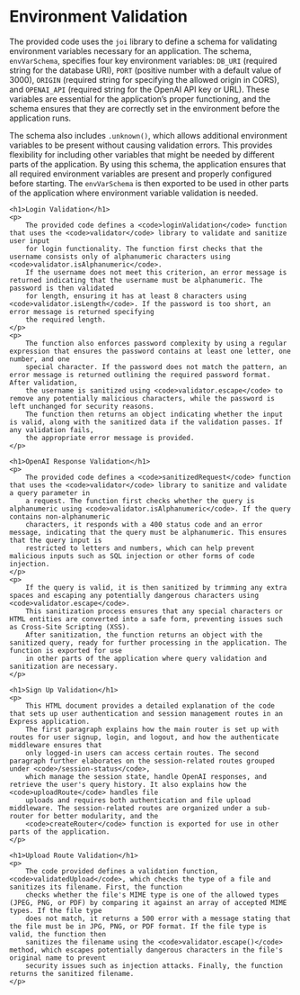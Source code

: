 <!DOCTYPE html>
<html lang="en">
<head>
    <meta charset="UTF-8">
    <meta name="viewport" content="width=device-width, initial-scale=1.0">
</head>
<body>
    <h1>Environment Validation</h1>
    <p>
        The provided code uses the <code>joi</code> library to define a schema for validating environment variables necessary for an application. 
        The schema, <code>envVarSchema</code>, specifies four key environment variables: <code>DB_URI</code> (required string for the database URI), 
        <code>PORT</code> (positive number with a default value of 3000), <code>ORIGIN</code> (required string for specifying the allowed origin in CORS), 
        and <code>OPENAI_API</code> (required string for the OpenAI API key or URL). These variables are essential for the application’s proper functioning, 
        and the schema ensures that they are correctly set in the environment before the application runs.
    </p>
    <p>
        The schema also includes <code>.unknown()</code>, which allows additional environment variables to be present without causing validation errors. 
        This provides flexibility for including other variables that might be needed by different parts of the application. By using this schema, 
        the application ensures that all required environment variables are present and properly configured before starting. 
        The <code>envVarSchema</code> is then exported to be used in other parts of the application where environment variable validation is needed.
    </p>

    <h1>Login Validation</h1>
    <p>
        The provided code defines a <code>loginValidation</code> function that uses the <code>validator</code> library to validate and sanitize user input 
        for login functionality. The function first checks that the username consists only of alphanumeric characters using <code>validator.isAlphanumeric</code>. 
        If the username does not meet this criterion, an error message is returned indicating that the username must be alphanumeric. The password is then validated 
        for length, ensuring it has at least 8 characters using <code>validator.isLength</code>. If the password is too short, an error message is returned specifying 
        the required length.
    </p>
    <p>
        The function also enforces password complexity by using a regular expression that ensures the password contains at least one letter, one number, and one 
        special character. If the password does not match the pattern, an error message is returned outlining the required password format. After validation, 
        the username is sanitized using <code>validator.escape</code> to remove any potentially malicious characters, while the password is left unchanged for security reasons. 
        The function then returns an object indicating whether the input is valid, along with the sanitized data if the validation passes. If any validation fails, 
        the appropriate error message is provided.
    </p>

    <h1>OpenAI Response Validation</h1>
    <p>
        The provided code defines a <code>sanitizedRequest</code> function that uses the <code>validator</code> library to sanitize and validate a query parameter in 
        a request. The function first checks whether the query is alphanumeric using <code>validator.isAlphanumeric</code>. If the query contains non-alphanumeric 
        characters, it responds with a 400 status code and an error message, indicating that the query must be alphanumeric. This ensures that the query input is 
        restricted to letters and numbers, which can help prevent malicious inputs such as SQL injection or other forms of code injection.
    </p>
    <p>
        If the query is valid, it is then sanitized by trimming any extra spaces and escaping any potentially dangerous characters using <code>validator.escape</code>. 
        This sanitization process ensures that any special characters or HTML entities are converted into a safe form, preventing issues such as Cross-Site Scripting (XSS). 
        After sanitization, the function returns an object with the sanitized query, ready for further processing in the application. The function is exported for use 
        in other parts of the application where query validation and sanitization are necessary.
    </p>

    <h1>Sign Up Validation</h1>
    <p>
        This HTML document provides a detailed explanation of the code that sets up user authentication and session management routes in an Express application. 
        The first paragraph explains how the main router is set up with routes for user signup, login, and logout, and how the authenticate middleware ensures that 
        only logged-in users can access certain routes. The second paragraph further elaborates on the session-related routes grouped under <code>/session-status</code>, 
        which manage the session state, handle OpenAI responses, and retrieve the user's query history. It also explains how the <code>uploadRoute</code> handles file 
        uploads and requires both authentication and file upload middleware. The session-related routes are organized under a sub-router for better modularity, and the 
        <code>createRouter</code> function is exported for use in other parts of the application.
    </p>

    <h1>Upload Route Validation</h1>
    <p>
        The code provided defines a validation function, <code>validatedUpload</code>, which checks the type of a file and sanitizes its filename. First, the function 
        checks whether the file's MIME type is one of the allowed types (JPEG, PNG, or PDF) by comparing it against an array of accepted MIME types. If the file type 
        does not match, it returns a 500 error with a message stating that the file must be in JPG, PNG, or PDF format. If the file type is valid, the function then 
        sanitizes the filename using the <code>validator.escape()</code> method, which escapes potentially dangerous characters in the file's original name to prevent 
        security issues such as injection attacks. Finally, the function returns the sanitized filename.
    </p>
</body>
</html>
